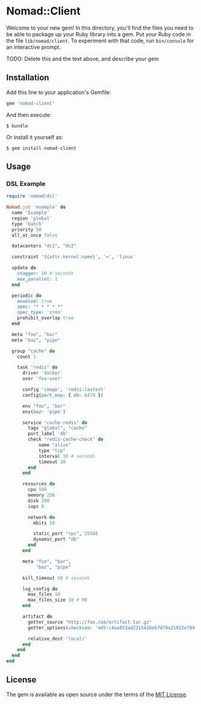 # Nomad::Client

Welcome to your new gem! In this directory, you'll find the files you need to be able to package up your Ruby library into a gem. Put your Ruby code in the file `lib/nomad/client`. To experiment with that code, run `bin/console` for an interactive prompt.

TODO: Delete this and the text above, and describe your gem

## Installation

Add this line to your application's Gemfile:

```ruby
gem 'nomad-client'
```

And then execute:

    $ bundle

Or install it yourself as:

    $ gem install nomad-client

## Usage

### DSL Example

```ruby
require 'nomad/dsl'

Nomad.job 'example' do
  name 'Example'
  region 'global'
  type 'batch'
  priority 50
  all_at_once false

  datacenters "dc1", "dc2"

  constraint '${attr.kernel.name}', '=', 'linux'

  update do
    stagger: 10 # seconds
    max_parallel: 1
  end

  periodic do
    enabled: true
    spec: "* * * * *"
    spec_type: 'cron'
    prohibit_overlap true
  end

  meta "foo", "bar"
  meta "baz", "pipe"

  group "cache" do
    count 1

    task "redis" do
      driver 'docker'
      user 'foo-user'

      config 'image', 'redis:lastest'
      config(port_map: { db: 6479 })

      env "foo", "bar"
      env(baz: 'pipe')

      service "cache-redis" do
        tags "global", "cache"
        port_label 'db'
        check "redis-cache-check" do
            name "alive"
            type "tcp"
            interval 10 # seconds
            timeout 20
        end
      end

      resources do
        cpu 500
        memory 256
        disk 300
        iops 0

        network do
          mbits 10

          static_port "rpc", 25566
          dynamic_port "db"
        end
      end

      meta "foo", "bar",
           "baz", "pipe"

      kill_timeout 50 # seconds

      log_config do
        max_files 10
        max_files_size 10 # MB
      end

      artifact do
        getter_source "http://foo.com/artifact.tar.gz"
        getter_options(checksum: 'md5:c4aa853ad2215426eb7d70a21922e794')

        relative_dest 'local/'
      end
    end
  end
end
```


## License

The gem is available as open source under the terms of the [MIT License](http://opensource.org/licenses/MIT).

